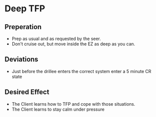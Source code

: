 # Deep TFP

## Preperation
* Prep as usual and as requested by the seer.    
* Don't cruise out, but move inside the EZ as deep as you can.  

## Deviations
* Just before the drillee enters the correct system enter a 5 minute CR state

## Desired Effect
* The Client learns how to TFP and cope with those situations.
* The Client learns to stay calm under pressure
